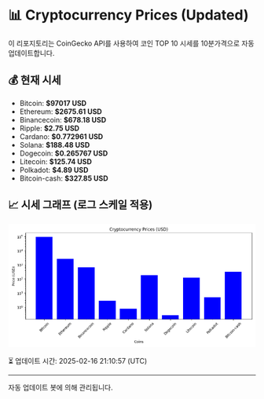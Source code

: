 
# 📊 Cryptocurrency Prices (Updated)

이 리포지토리는 CoinGecko API를 사용하여 코인 TOP 10 시세를 10분가격으로 자동 업데이트합니다.

## 💰 현재 시세
- Bitcoin: **$97017 USD**
- Ethereum: **$2675.61 USD**
- Binancecoin: **$678.18 USD**
- Ripple: **$2.75 USD**
- Cardano: **$0.772961 USD**
- Solana: **$188.48 USD**
- Dogecoin: **$0.265767 USD**
- Litecoin: **$125.74 USD**
- Polkadot: **$4.89 USD**
- Bitcoin-cash: **$327.85 USD**

## 📈 시세 그래프 (로그 스케일 적용)
![Crypto Prices](crypto_prices.png)

⏳ 업데이트 시간: 2025-02-16 21:10:57 (UTC)

---
자동 업데이트 봇에 의해 관리됩니다.
